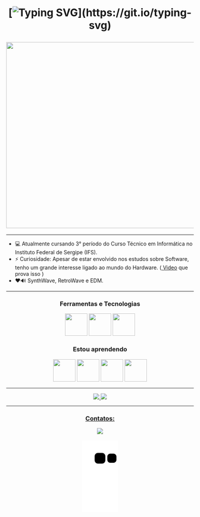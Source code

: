 <h1 align="center">

[![Typing SVG](https://readme-typing-svg.herokuapp.com/?lines=Olá,+me+chamo+Adelmo!;Bem+vindo+ao+meu+perfil+GitHub+👋;🤖+.+.+.)](https://git.io/typing-svg)

</h1>


<div>
<img src=https://mir-s3-cdn-cf.behance.net/project_modules/max_1200/9bc27292880429.5e569ff84e4d0.gif width="1480" height="500"/>
</div>

<hr>
<!--📼
**Adelmo-Jr/Adelmo-Jr** is a ✨ _special_ ✨ repository because its `README.md` (this file) appears on your GitHub profile.-->

- 💻 Atualmente cursando 3° período do Curso Técnico em Informática no Instituto Federal de Sergipe (IFS).
- ⚡ Curiosidade: Apesar de estar envolvido nos estudos sobre Software, tenho um grande interesse ligado ao mundo do Hardware. (<a href="https://youtu.be/QBLMo3F3qv0"> Video</a> que prova isso )
- ❤️🔊 SynthWave, RetroWave e EDM.

<hr>

<div align="center">

### Ferramentas e Tecnologias

<img src="https://cdn.jsdelivr.net/gh/devicons/devicon/icons/html5/html5-plain-wordmark.svg" height="60" width="60"/>
<img src="https://cdn.jsdelivr.net/gh/devicons/devicon/icons/css3/css3-plain-wordmark.svg" height="60" width="60"/>
<img src="https://cdn.jsdelivr.net/gh/devicons/devicon/icons/bootstrap/bootstrap-plain-wordmark.svg" height="60" width="60"/>
</div>

<div align="center">

### Estou aprendendo
<img src="https://cdn.jsdelivr.net/gh/devicons/devicon/icons/postgresql/postgresql-plain-wordmark.svg" height="60" width="60" />
<img src="https://cdn.jsdelivr.net/gh/devicons/devicon/icons/java/java-original-wordmark.svg" height="60" width="60"/>
<img src="https://cdn.jsdelivr.net/gh/devicons/devicon/icons/react/react-original-wordmark.svg" height="60" width="60"/>
<img src="https://cdn.jsdelivr.net/gh/devicons/devicon/icons/javascript/javascript-plain.svg" height="60" width="60"/>
</div>

<hr>

<div align="center">
<a href="https://github.com/Adelmo-Jr">
<img height="180em" src="https://github-readme-stats.vercel.app/api/top-langs/?username=Adelmo-Jr&layout=compact&langs_count=7&theme=radical"/>
<img height="180em" src="https://github-readme-stats.vercel.app/api?username=Adelmo-Jr&show_icons=true&theme=radical&include_all_commits=true&count_private=true"/>
</div>

<hr>

<div align="center">

### Contatos:

<a href = "mailto:adelmo.junior0068@gmail.com"><img src="https://img.shields.io/badge/Gmail-D14836?style=for-the-badge&logo=gmail&logoColor=white" target="_blank"></a>

![Snake animation](https://github.com/Adelmo-Jr/Adelmo-Jr/blob/output/github-contribution-grid-snake.svg)
</div>
